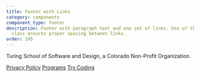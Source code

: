 ```yaml
---
title: Footer with Links
category: components
component_type: footer
description: Footer with paragraph text and one set of links. Use of the <code>.s-footer-right</code>
  class ensures proper spacing between links.
order: 195
---
```

<footer class="s-footer">
 <div class="s-footer-content">
   <p>Turing School of Software and Design, a Colorado Non-Profit Organization.</p>
 </div>
 <div class="s-footer-right">
   <a class="s-footer-link" href="/privacy">Privacy Policy</a>
   <a class="s-footer-link" href="https://turing.edu/programs/" target="blank">Programs</a>
   <a class="s-footer-link" href="https://turing.edu/try-coding/">Try Coding</a>
 </div>
</footer>
